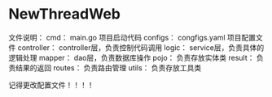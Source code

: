 # NewThreadWeb

文件说明：
cmd：
  main.go 项目启动代码
configs：
  congfigs.yaml 项目配置文件
controller：
  controller层，负责控制代码调用
logic：
  service层，负责具体的逻辑处理
mapper：
  dao层，负责数据库操作
pojo：
  负责存放实体类
result：
  负责结果的返回
routes：
  负责路由管理
utils：
  负责存放工具类


  记得更改配置文件！！！！
